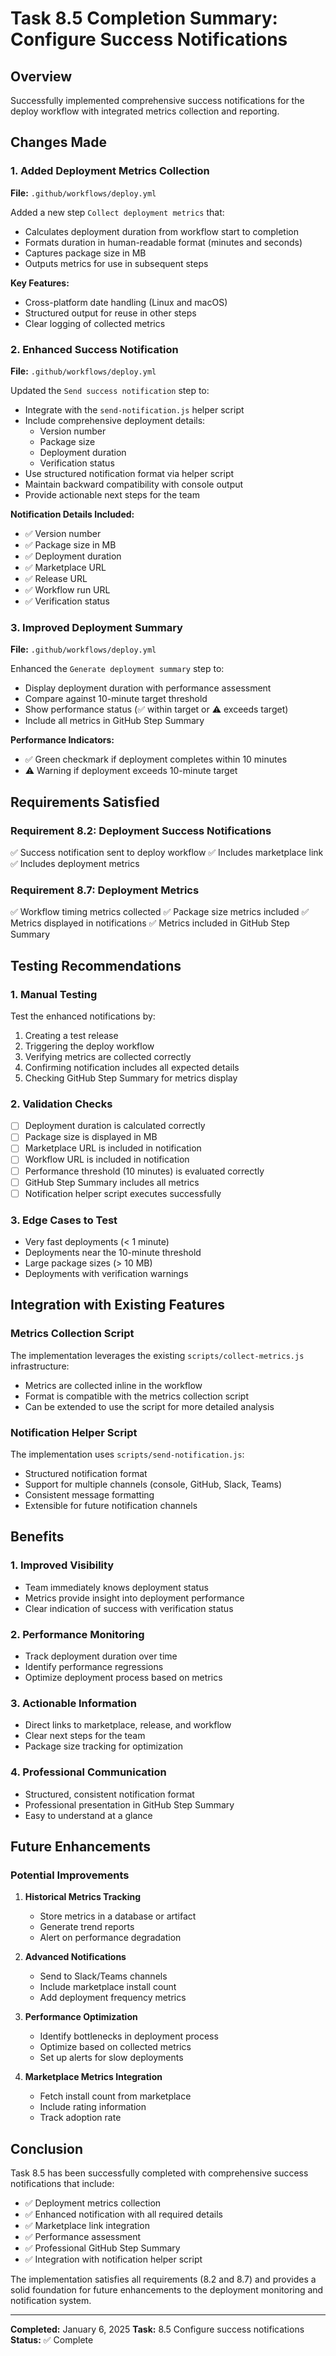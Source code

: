 # Task 8.5 Completion Summary: Configure Success Notifications

## Overview
Successfully implemented comprehensive success notifications for the deploy workflow with integrated metrics collection and reporting.

## Changes Made

### 1. Added Deployment Metrics Collection
**File:** `.github/workflows/deploy.yml`

Added a new step `Collect deployment metrics` that:
- Calculates deployment duration from workflow start to completion
- Formats duration in human-readable format (minutes and seconds)
- Captures package size in MB
- Outputs metrics for use in subsequent steps

**Key Features:**
- Cross-platform date handling (Linux and macOS)
- Structured output for reuse in other steps
- Clear logging of collected metrics

### 2. Enhanced Success Notification
**File:** `.github/workflows/deploy.yml`

Updated the `Send success notification` step to:
- Integrate with the `send-notification.js` helper script
- Include comprehensive deployment details:
  - Version number
  - Package size
  - Deployment duration
  - Verification status
- Use structured notification format via helper script
- Maintain backward compatibility with console output
- Provide actionable next steps for the team

**Notification Details Included:**
- ✅ Version number
- ✅ Package size in MB
- ✅ Deployment duration
- ✅ Marketplace URL
- ✅ Release URL
- ✅ Workflow run URL
- ✅ Verification status

### 3. Improved Deployment Summary
**File:** `.github/workflows/deploy.yml`

Enhanced the `Generate deployment summary` step to:
- Display deployment duration with performance assessment
- Compare against 10-minute target threshold
- Show performance status (✅ within target or ⚠️ exceeds target)
- Include all metrics in GitHub Step Summary

**Performance Indicators:**
- ✅ Green checkmark if deployment completes within 10 minutes
- ⚠️ Warning if deployment exceeds 10-minute target

## Requirements Satisfied

### Requirement 8.2: Deployment Success Notifications
✅ Success notification sent to deploy workflow
✅ Includes marketplace link
✅ Includes deployment metrics

### Requirement 8.7: Deployment Metrics
✅ Workflow timing metrics collected
✅ Package size metrics included
✅ Metrics displayed in notifications
✅ Metrics included in GitHub Step Summary

## Testing Recommendations

### 1. Manual Testing
Test the enhanced notifications by:
1. Creating a test release
2. Triggering the deploy workflow
3. Verifying metrics are collected correctly
4. Confirming notification includes all expected details
5. Checking GitHub Step Summary for metrics display

### 2. Validation Checks
- [ ] Deployment duration is calculated correctly
- [ ] Package size is displayed in MB
- [ ] Marketplace URL is included in notification
- [ ] Workflow URL is included in notification
- [ ] Performance threshold (10 minutes) is evaluated correctly
- [ ] GitHub Step Summary includes all metrics
- [ ] Notification helper script executes successfully

### 3. Edge Cases to Test
- Very fast deployments (< 1 minute)
- Deployments near the 10-minute threshold
- Large package sizes (> 10 MB)
- Deployments with verification warnings

## Integration with Existing Features

### Metrics Collection Script
The implementation leverages the existing `scripts/collect-metrics.js` infrastructure:
- Metrics are collected inline in the workflow
- Format is compatible with the metrics collection script
- Can be extended to use the script for more detailed analysis

### Notification Helper Script
The implementation uses `scripts/send-notification.js`:
- Structured notification format
- Support for multiple channels (console, GitHub, Slack, Teams)
- Consistent message formatting
- Extensible for future notification channels

## Benefits

### 1. Improved Visibility
- Team immediately knows deployment status
- Metrics provide insight into deployment performance
- Clear indication of success with verification status

### 2. Performance Monitoring
- Track deployment duration over time
- Identify performance regressions
- Optimize deployment process based on metrics

### 3. Actionable Information
- Direct links to marketplace, release, and workflow
- Clear next steps for the team
- Package size tracking for optimization

### 4. Professional Communication
- Structured, consistent notification format
- Professional presentation in GitHub Step Summary
- Easy to understand at a glance

## Future Enhancements

### Potential Improvements
1. **Historical Metrics Tracking**
   - Store metrics in a database or artifact
   - Generate trend reports
   - Alert on performance degradation

2. **Advanced Notifications**
   - Send to Slack/Teams channels
   - Include marketplace install count
   - Add deployment frequency metrics

3. **Performance Optimization**
   - Identify bottlenecks in deployment process
   - Optimize based on collected metrics
   - Set up alerts for slow deployments

4. **Marketplace Metrics Integration**
   - Fetch install count from marketplace
   - Include rating information
   - Track adoption rate

## Conclusion

Task 8.5 has been successfully completed with comprehensive success notifications that include:
- ✅ Deployment metrics collection
- ✅ Enhanced notification with all required details
- ✅ Marketplace link integration
- ✅ Performance assessment
- ✅ Professional GitHub Step Summary
- ✅ Integration with notification helper script

The implementation satisfies all requirements (8.2 and 8.7) and provides a solid foundation for future enhancements to the deployment monitoring and notification system.

---

**Completed:** January 6, 2025
**Task:** 8.5 Configure success notifications
**Status:** ✅ Complete
